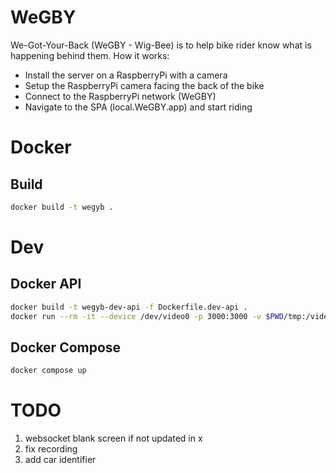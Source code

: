# WeGBY
We-Got-Your-Back (WeGBY - Wig-Bee) is to help bike rider know what is happening
behind them. How it works:
  - Install the server on a RaspberryPi with a camera
  - Setup the RaspberryPi camera facing the back of the bike
  - Connect to the RaspberryPi network (WeGBY)
  - Navigate to the SPA (local.WeGBY.app) and start riding

# Docker
## Build
```sh
docker build -t wegyb .
```

# Dev
## Docker API
```sh
docker build -t wegyb-dev-api -f Dockerfile.dev-api .
docker run --rm -it --device /dev/video0 -p 3000:3000 -v $PWD/tmp:/video -v /etc/localtime:/etc/localtime wegyb-dev-api serve --output /video
```
## Docker Compose
```sh
docker compose up
```


# TODO
1. websocket blank screen if not updated in x
1. fix recording
1. add car identifier
